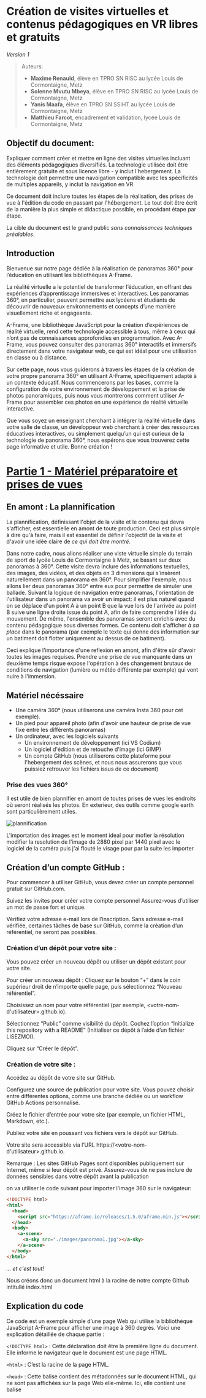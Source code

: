 # Création de visites virtuelles et contenus pédagogiques en VR libres et gratuits

*Version 1*

> Auteurs:
> - **Maxime Renauld**, élève en TPRO SN RISC au lycée Louis de Cormontaigne, Metz
> - **Solenne Mvutu Mbeya**,  élève en TPRO SN RISC au lycée Louis de Cormontaigne, Metz
> - **Yanis Maafa**,  élève en TPRO SN SSIHT au lycée Louis de Cormontaigne, Metz
> - **Matthieu Farcot**, encadrement et validation, lycée Louis de Cormontaigne, Metz


## Objectif du document:
Expliquer comment créer et mettre en ligne des visites virtuelles incluant des éléments pédagogiques diversifiés. La technologie utilisée doit être entièrement gratuite et sous licence libre - y inclut l'hebergement. La technologie doit permettre une navoigation compatible avec les spécificités de multiples appareils, y inclut la navigation en VR 

Ce document doit inclure toutes les étapes de la réalisation, des prises de vue à l'édition du code en passant par l'hébergement. Le tout doit être écrit de la manière la plus simple et didactique possible, en procédant étape par étape.

La cible du document est le grand public *sans connaissances techniques préalables*.


## Introduction
Bienvenue sur notre page dédiée à la réalisation de panoramas 360° pour l’éducation en utilisant les bibliothèques A-Frame.

La réalité virtuelle a le potentiel de transformer l’éducation, en offrant des expériences d’apprentissage immersives et interactives. Les panoramas 360°, en particulier, peuvent permettre aux lycéens et étudiants de découvrir de nouveaux environnements et concepts d’une manière visuellement riche et engageante.

A-Frame, une bibliothèque JavaScript pour la création d’expériences de réalité virtuelle, rend cette technologie accessible à tous, même à ceux qui n’ont pas de connaissances approfondies en programmation. Avec A-Frame, vous pouvez consulter des panoramas 360° interactifs et immersifs directement dans votre navigateur web, ce qui est idéal pour une utilisation en classe ou à distance.

Sur cette page, nous vous guiderons à travers les étapes de la création de votre propre panorama 360° en utilisant A-Frame, spécifiquement adapté à un contexte éducatif. Nous commencerons par les bases, comme la configuration de votre environnement de développement et la prise de photos panoramiques, puis nous vous montrerons comment utiliser A-Frame pour assembler ces photos en une expérience de réalité virtuelle interactive.

Que vous soyez un enseignant cherchant à intégrer la réalité virtuelle dans votre salle de classe, un développeur web cherchant à créer des ressources éducatives interactives, ou simplement quelqu’un qui est curieux de la technologie de panorama 360°, nous espérons que vous trouverez cette page informative et utile. Bonne création !


# [Partie 1 - Matériel préparatoire et prises de vues](https://maximer37.github.io/VR-Markdown/guide1/partie1/index.html)


## En amont : La plannification


La plannification, définissant l'objet de la visite et le contenu qui devra s'afficher, est essentielle en amont de toute production. Ceci est plus simple à dire qu'à faire, mais il est essentiel de définir l'objectif de la visite et d'avoir une idée claire de *ce qui doit être montré*.

Dans notre cadre, nous allons réaliser une viste virtuelle simple du terrain de sport de lycée Louis de Cormontaigne à Metz, se basant sur deux panoramas à 360°. Cette visite devra inclure des informations textuelles, des images, des vidéos, et des objets en 3 dimensions qui s'insèrent naturellement dans un panorama en 360°. Pour simplifier l'exemple, nous allons lier deux panoramas 360° entre eux pour permettre de simuler une ballade. Suivant la logique de navigation entre panoramas, l'orientation de l'utilisateur dans un panorama va avoir un impact: il est plus naturel quand on se déplace d'un point A à un point B que la vue lors de l'arrivée au point B suive une ligne droite issue du point A, afin de faire comprendre l'idée du mouvement. De même, l'ensemble des panoramas seront enrichis avec du contenu pédagogique sous diverses formes. Ce contenu doit s'afficher *à sa place* dans le panorama (par exemple le texte qui donne des information sur un batiment doit flotter uniquement au dessus de ce batiment).

Ceci explique l'importance d'une reflexion en amont, afin d'être sûr d'avoir toutes les images requises. Prendre une prise de vue manquante dans un deuxième temps risque expose l'opération à des changement brutaux de conditions de navigation (lumière ou météo différente par exemple) qui vont nuire à l'immersion.


## Matériel nécéssaire


- Une caméra 360° (nous utiliserons une caméra Insta 360 pour cet exemple).
- Un pied pour appareil photo (afin d'avoir une hauteur de prise de vue fixe entre les différents panoramas)
- Un ordinateur, avec les logiciels suivants
  - Un environnement de développement (ici VS Codium)
  - Un logiciel d'édition et de retouche d'image (ici GIMP)
  - Un compte GitHub (nous utiliserons cette plateforme pour l'hebergement des scènes, et nous nous assurerons que vous puissiez retrouver les fichiers issus de ce document)


### Prise des vues 360°


Il est utile de bien plannifier en amont de toutes prises de vues les endroits où seront réalisés les photos.
En exterieur, des outils comme google earth sont particulièrement utiles.

![plannification](<partie2/resources/image/plan.jpg>)

L'importation des images est le moment ideal pour mofier la résolution  modifier la resolution de l'image de 2880 pixel par 1440 pixel avec le logiciel de la caméra puis j'ai flouté le visage pour par la suite les importer 


## Création d’un compte GitHub :


Pour commencer à utiliser GitHub, vous devez créer un compte personnel gratuit sur GitHub.com.


Suivez les invites pour créer votre compte personnel Assurez-vous d’utiliser un mot de passe fort et unique.


Vérifiez votre adresse e-mail lors de l’inscription. Sans adresse e-mail vérifiée, certaines tâches de base sur GitHub, comme la création d’un référentiel, ne seront pas possibles.


### Création d’un dépôt pour votre site :


Vous pouvez créer un nouveau dépôt ou utiliser un dépôt existant pour votre site.


Pour créer un nouveau dépôt :
Cliquez sur le bouton “+” dans le coin supérieur droit de n’importe quelle page, puis sélectionnez “Nouveau référentiel”.


Choisissez un nom pour votre référentiel (par exemple, <votre-nom-d'utilisateur>.github.io).


Sélectionnez “Public” comme visibilité du dépôt.
Cochez l’option “Initialize this repository with a README” (Initialiser ce dépôt à l’aide d’un fichier LISEZMOI).


Cliquez sur “Créer le dépôt”.


### Création de votre site :


Accédez au dépôt de votre site sur GitHub.


Configurez une source de publication pour votre site. Vous pouvez choisir entre différentes options, comme une branche dédiée ou un workflow GitHub Actions personnalisé.


Créez le fichier d’entrée pour votre site (par exemple, un fichier HTML, Markdown, etc.).


Publiez votre site en poussant vos fichiers vers le dépôt sur GitHub.


Votre site sera accessible via l’URL https://<votre-nom-d'utilisateur>.github.io.


Remarque : Les sites GitHub Pages sont disponibles publiquement sur Internet, même si leur dépôt est privé. Assurez-vous de ne pas inclure de données sensibles dans votre dépôt avant la publication



on va utiliser le code suivant pour importer l'image 360 sur le navigateur:

```html
<!DOCTYPE html>
<html>
  <head>
    <script src="https://aframe.io/releases/1.5.0/aframe.min.js"></script>
  </head>
  <body>
    <a-scene>
      <a-sky src="./images/panorama1.jpg"></a-sky>
    </a-scene>
  </body>
</html>
```
*... et c'est tout!*

Nous créons donc un document html à la racine de notre compte Github intitullé index.html

## Explication du code


Ce code est un exemple simple d’une page Web qui utilise la bibliothèque JavaScript A-Frame pour afficher une image à 360 degrés. Voici une explication détaillée de chaque partie :

`<!DOCTYPE html>` : Cette déclaration doit être la première ligne du document. Elle informe le navigateur que le document est une page HTML.

`<html>` : C’est la racine de la page HTML.

`<head>` : Cette balise contient des métadonnées sur le document HTML, qui ne sont pas affichées sur la page Web elle-même. Ici, elle contient une balise <script>.

`<script src="https://aframe.io/releases/1.5.0/aframe.min.js"></script>` : Cette balise importe la bibliothèque A-Frame, qui est une bibliothèque JavaScript pour la création d’expériences de réalité virtuelle.

`<body>` : Cette balise contient le contenu principal de la page Web, qui est affiché dans le navigateur.

`<a-scene>` : C’est une balise spécifique à A-Frame qui crée une scène 3D où vous pouvez placer des objets.

`<a-sky src="./images/3601.jpg"></a-sky>` : Cette balise spécifique à A-Frame crée un ciel autour de la scène avec comme texture l’image spécifiée. Dans ce cas, l’image est "3601.jpg" qui se trouve dans le répertoire "images".


`<a-scene>` est l’élément principal qui contient tous les objets 3D de la scène scène A-Frame.


`<a-assets>` est utilisé pour précharger les ressources, comme l'image de panorama.


`<img id="panorama-image" src="chemin_vers_votre_image.jpg">` définit une image que vous utiliserez pour le panorama. Remplace "chemin_vers_votre_image.jpg" par le chemin vers ton image de panorama.

`<a-sky src="#panorama-image"></a-sky>` crée le panorama en utilisant l’image que vous avez définie. Il utilise l’ID de l’image comme source.

N’oublie pas de remplacer "chemin_vers_votre_image.jpg" par le chemin réel vers ton image de panorama. Attention: l’image doit être au format equirectangular pour qu’elle s’affiche correctement comme un panorama 360°.


En résumé, ce code crée une scène de réalité virtuelle avec un ciel texturé par une image à 360 degrés. Vous pouvez interagir avec cette scène en utilisant la souris pour regarder autour de vous.



<!-- <a href="https://maximer37.github.io/VR-Markdown/"> -->

<img src="partie2/resources/image/panorama1.jpg" alt="premier panorama" height="auto" width="850">


## GIMP, ou GNU Image Manipulation Program, est un logiciel de retouche d'images libre et gratuit offrant plusieurs avantages pour la création de panoramas 360° :


### Gratuit et Open Source :

 GIMP est accessible gratuitement, ce qui en fait un outil économique pour les artistes et les créateurs. De plus, étant open source, il permet aux utilisateurs de personnaliser et d'étendre ses fonctionnalités selon leurs besoins spécifiques.

### Large gamme de fonctionnalités : 

GIMP offre une gamme complète d'outils de retouche d'images, y compris des outils de peinture, de sélection, de correction des couleurs, de clonage, de transformation et bien d'autres encore. Cette diversité d'outils permet aux utilisateurs de réaliser une grande variété de tâches de retouche et de manipulation d'images, y compris la création de panoramas 360°.

### Prise en charge des images à haute résolution : 

Les panoramas 360° sont souvent composés de plusieurs images haute résolution. GIMP est capable de manipuler et de traiter ces images sans perte de qualité, ce qui en fait un choix approprié pour la création de panoramas de haute qualité.

### Plugins et scripts personnalisés :

GIMP offre la possibilité d'installer des plugins et des scripts personnalisés, ce qui permet aux utilisateurs d'ajouter des fonctionnalités supplémentaires selon leurs besoins. Certains plugins peuvent être spécifiquement conçus pour faciliter la création de panoramas 360°, offrant ainsi des fonctionnalités spécialisées pour ce type de projet.

### Flexibilité dans le traitement des images :

Avec GIMP, les utilisateurs ont un contrôle total sur chaque aspect de leurs images. Ils peuvent ajuster la luminosité, le contraste, la saturation, la netteté, et bien d'autres paramètres pour obtenir l'effet désiré dans leur panorama 360°.


## Pour utiliser GIMP dans la création de panoramas 360°, voici quelques étapes recommandées :


### Préparation des images :

Importez toutes les images individuelles composant votre panorama 360° dans GIMP. Assurez-vous qu'elles sont alignées correctement et qu'elles sont prêtes à être assemblées.

### Assemblage des images :

Utilisez les outils de GIMP pour assembler les images individuelles en un seul panorama 360°. Vous pouvez utiliser des fonctionnalités telles que l'outil de collage, l'alignement automatique ou manuel, et la superposition de calques pour réaliser cette étape.

### Réglages et corrections :

Effectuez des ajustements de couleur, de contraste et de netteté pour harmoniser les différentes parties de votre panorama 360°. Vous pouvez également utiliser des outils de retouche pour éliminer les imperfections ou les éléments indésirables de l'image.

### Exportation du panorama :

Une fois que votre panorama 360° est assemblé et retouché, exportez-le dans le format souhaité pour une utilisation ultérieure. Assurez-vous de choisir un format d'image compatible avec les plateformes ou les appareils sur lesquels vous prévoyez de partager votre panorama.

***En suivant ces étapes et en exploitant les fonctionnalités puissantes de GIMP, vous serez en mesure de créer des panoramas 360° de haute qualité et impressionnants.***


# [Partie 2 - Navigation entre deux panorama 360](https://maximer37.github.io/VR-Markdown/guide1/partie2/index.html)


<img src="partie2/resources/image/panorama2.jpg" alt="premier panorama" height="auto" width="850">

Tout d’abord, j’ai intégré un modèle (template) dans mon code, ce qui me permettra d’économiser du temps lors de la création de fonctions. Ensuite, j’ai créé une page JavaScript nommée `index.js`, qui me permettra d’utiliser des variables et des fonctions spécifiques à JavaScript. De plus, j’ai conçu deux pages HTML que j’ai rangées dans un dossier spécifique de l’arborescence : `./partie2/Pages-Index/default.html` et `./partie2/Pages-Index/1.html.` Dans ces fichiers index, vous trouverez du code pour insérer un objet, à savoir notre flèche, qui permettra de naviguer d’un panorama à l’autre.


## L'Inspecteur A-Frame Framework 1.5 offre plusieurs avantages essentiels pour la création de panoramas 360° :


### Visualisation en Temps Réel :

L'inspecteur permet de visualiser les changements apportés à la scène VR en temps réel, ce qui est particulièrement utile lors de la création de panoramas 360° pour s'assurer que chaque ajustement est conforme à la vision initiale du projet.

### Débogage Facilité :

Avec ses fonctionnalités de débogage avancées, l'inspecteur permet d'identifier et de corriger rapidement les éventuels problèmes dans la scène VR, garantissant ainsi une expérience sans faille pour les utilisateurs finaux.

### Manipulation Intuitive : 

Grâce à une interface utilisateur conviviale, l'Inspecteur A-Frame Framework 1.5 permet de manipuler facilement les propriétés des entités VR, ce qui est essentiel pour ajuster les paramètres de la caméra et des éléments de la scène afin de créer un panorama 360° réaliste et immersif.

### Optimisation des Performances :  

En permettant d'inspecter et de modifier les éléments de la scène en détail, l'inspecteur facilite l'optimisation des performances des panoramas 360°, en veillant à ce que les ressources soient utilisées de manière efficiente et que l'expérience utilisateur soit fluide.

### Compatibilité et Portabilité : 

L'Inspecteur A-Frame Framework 1.5 est compatible avec une gamme de dispositifs et de navigateurs, ce qui garantit que les panoramas 360° créés avec cet outil peuvent être facilement partagés et expérimentés par un large public.


## Pour utiliser efficacement l'Inspecteur A-Frame Framework 1.5 dans la création de panoramas 360°, voici quelques étapes recommandées :


### Planification et Conception : 

Avant de commencer la création du panorama 360°, définissez clairement votre vision et vos objectifs. Utilisez l'inspecteur pour esquisser et visualiser la disposition des éléments de la scène.

### Construction de la Scène :

Utilisez l'inspecteur pour ajouter et positionner les éléments de la scène, tels que les images panoramiques, les points d'intérêt 
et les zones interactives, en vous assurant que chaque élément contribue à l'immersion globale du panorama 360°.

### Ajustements et Tests : 

Utilisez l'inspecteur pour ajuster les propriétés de la caméra et des éléments de la scène, en vous basant sur les retours visuels et les tests de navigation pour peaufiner chaque détail et optimiser l'expérience utilisateur.


### Débogage et Optimisation : 

Utilisez les outils de débogage de l'inspecteur pour identifier et corriger les éventuels problèmes de performance ou d'affichage, en veillant à ce que le panorama 360° fonctionne de manière fluide sur tous les appareils et navigateurs compatibles.

***En suivant ces étapes et en exploitant les fonctionnalités avancées de l'Inspecteur A-Frame Framework 1.5, vous serez en mesure de créer des panoramas 360° immersifs et captivants qui captiveront et engageront votre public cible.***



## Changer la couleur d'un object

Pour démarrer, il est nécessaire d'activer l'inspecteur en utilisant la combinaison de touches.  `ctrl` + `Alt` + `I` 

<img src="partie2/resources/image/imagegenerique/presentationinspecteur.png" alt="mode inspecteur" height="auto" width="850">

Sur votre gauche se trouvent les éléments constituant la page (le panorama, la caméra...).

Nous allons choisir l'élément ***MainScene*** à gauche, puis dans la liste déroulante, nous sélectionnerons l'entité ***fleche***.

<img src="partie2/resources/image/imagegenerique/selection.png" alt="selection" height="auto" width="250">

Maintenant que notre flèche est sélectionnée, nous pouvons accéder au menu permettant de modifier ses différents éléments. Ce qui nous intéresse ici, c'est la couleur.

À droite, un menu s'est ouvert pour modifier la flèche. Nous allons sélectionner le menu déroulant ***Add composant*** et chercher ***Material***.

<img src="partie2/resources/image/imagegenerique/ajoutcomposant.png" alt="ajout composant" height="auto" width="200">

Ensuite, nous pouvons cliquer sur ***Material***, où une ligne indiquant couleur nous permettra de modifier la  ***color***. En cliquant sur le carré blanc, nous pourrons sélectionner la couleur souhaitée à l'aide du curseur.

<img src="partie2/resources/image/imagegenerique/color.png" alt="changement de couleur" height="auto" width="850">

Finalement, nous pouvons copier et extraire les modifications afin de les transformer en code à implémenter. 

<img src="partie2/resources/image/imagegenerique/copiecode.png" alt="copie code" height="auto" width="200" >

Nous cherchons la ligne de code qui fait référence à la ***fleche*** , puis nous pouvons coller le nouveau code. 

<img src="partie2/resources/image/imagegenerique/selectioncode.png" alt="selection code" height="auto" width="850">



# [Partie 3 - Animer un objet et inserer un texte](https://maximer37.github.io/VR-Markdown/guide1/partie3/index.html)

Ensuite, nous allons animer notre flèche pour qu'elle se déplace de haut en bas, afin de mieux indiquer la direction que prendra l'utilisateur, ainsi que l'ajout d'un disque.


## Blender est un logiciel de modélisation 3D et d'animation. Voici les avantages de Blender et comment il peut être utilisé dans la création de panoramas 360° :


### Avantages de Blender :


### Gratuit et Open Source : 

Blender est un logiciel gratuit et open source, ce qui le rend accessible à tous sans frais d'acquisition. De plus, étant open source, les utilisateurs peuvent contribuer à son développement et accéder au code source pour personnaliser le logiciel selon leurs besoins.

### Modélisation 3D avancée :

Blender offre une suite complète d'outils de modélisation 3D, permettant aux utilisateurs de créer des environnements virtuels complexes pour leurs panoramas 360°. Ces outils incluent la modélisation polygonale, la sculpture, le texturage, l'éclairage et le rendu avancé.

### Rendu photoréaliste : 

Avec son moteur de rendu Cycles, Blender est capable de produire des rendus photoréalistes de haute qualité. Cela permet aux utilisateurs de créer des panoramas 360° qui semblent réels et immersifs, avec des détails et des textures fins.

### Animation et interactivité : 

Blender offre des outils d'animation puissants, ce qui permet aux utilisateurs de créer des panoramas 360° animés et interactifs. Ils peuvent ajouter des éléments animés tels que des personnages, des effets spéciaux et des transitions pour rendre leur panorama 360° encore plus captivant.

### Intégration de la réalité virtuelle (VR) : 

Blender prend en charge l'exportation vers des formats compatibles VR, ce qui permet aux utilisateurs de créer des panoramas 360° qui peuvent être visualisés à l'aide de casques de réalité virtuelle. Cela offre une expérience immersive encore plus intense pour les spectateurs.


## Comment utiliser Blender dans la création de panoramas 360° :


### Modélisation de l'environnement :

Utilisez les outils de modélisation de Blender pour créer l'environnement virtuel dans lequel votre panorama 360° sera situé. Cela peut inclure la modélisation de paysages, de bâtiments, d'objets et d'autres éléments nécessaires pour créer l'atmosphère souhaitée.

### Texturage et éclairage : 

Appliquez des textures aux objets de votre scène et configurez l'éclairage pour créer l'ambiance souhaitée dans votre panorama 360°. Utilisez les fonctionnalités avancées de Blender pour ajuster les propriétés des matériaux et des lumières afin d'obtenir le résultat désiré.

### Rendu du panorama 360° : 

Configurez la caméra de Blender pour capturer un panorama à 360 degrés de votre scène, puis utilisez le moteur de rendu de Blender pour générer l'image finale. Assurez-vous de configurer correctement les paramètres de rendu pour obtenir une résolution et une qualité d'image optimales.

### Exportation du panorama 360° :

Exportez votre panorama 360° depuis Blender dans un format compatible, tel que l'image équirectangulaire. Vous pouvez ensuite utiliser des logiciels spécialisés ou des plateformes en ligne pour convertir votre image équirectangulaire en un panorama 360° interactif, prêt à être partagé et visualisé.


***En utilisant Blender de manière efficace et créative, vous pouvez créer des panoramas 360° impressionnants et immersifs qui captiveront votre public et enrichiront vos projets.***


## Crée un object sur Blender

Tout d'abord, nous lançons le logiciel Blender et nous créons un cylindre. Pour cela, nous accédons au menu ***Modelisation***, puis à ***ajouter***, où nous sélectionnons ***Maillage*** et ensuite ***Cylindre***.

<img src="partie3/resources/image/imagegenerique/blender1.png" alt="Blender etape 1" height="auto" width="600">

En conclusion, il ne reste plus qu'à redimensionner l'objet en utilisant le ***carre bleu***, qui nous permettra de modifier l'objet sur l'axe vertical.

<img src="partie3/resources/image/imagegenerique/blender2.png" alt="Blender etape 2" height="auto" width="450">

Voici le résultat que nous obtenons sur la page web après l'avoir intégré avec le code suivant:

````html
<a-entity id="disque" obj-model="obj: ./resources/disque.obj" position="18.89986 -3 15.47396" rotation=""
    material="color:#00ff11">
</a-entity>
````

<img src="partie3/resources/image/imagegenerique/disque.png" alt="disque final" height="auto" width="300">


Pour accomplir cela, nous allons utiliser un composant appelé "animation" auquel nous indiquerons le type d'animation requis.


<img src="partie3/resources/image/imagegenerique/frisenavigation.png" alt="frise de navigation" height="auto" width="400">


Nous allons également insérer du texte pour mieux orienter l'utilisateur dans son parcours. Pour ce faire, nous ajoutons un composant de texte qui sera associé à une frise positionnée au niveau du sol, afin que le texte soit toujours orienté vers l'utilisateur. Cette fonctionnalité repose sur un morceau de code en JavaScript.


```` html
<!-- implémentaion d'une frise sur le panorama pour faciliter le positionnement du texte -->
<a-ring id="navigation" position="0 -1.5 0" wireframe="true" opacity="0.25" color="red" radius-inner="1" radius-outer="2" 
    rotation="-90 0 0">
</a-ring>
````


````js
// crée un composant du nom  de "tang"
AFRAME.registerComponent('tang', {
  // on enregistre les parametere du composant
    schema: {
      // C'est les parametre nommé avec un type et une valeur avant
      angle: {type: 'int', default: 0},
      Y: {type: 'int', default: 1}
    },
      // "int" c'est la fonction executer quand le composant est attacher a un objet  
    init: async function() {
      this.update = this.update.bind(this)
    },
````


ainsi que ce code également:

````html
<!-- Composant qui permet d'afficher le texte que l'on nom "tang" et qui fonction avec l'index.js -->
<a-entity id="Batiment1" text="value: Batiment 1; align: center; width: 20; color: #ffea00" 
    position="6.01464 2.92799 -5.90422" visible="" rotation="10.3606 -34.11021 0.21715100435458204">
</a-entity>

<a-entity id="piste_d'athetisme" text="value: Bruleur de calories; align: center; width: 20; color: #FFFFFF" 
    position="-21.059 -1.48178 -2.36598" rotation="-2.8361410858975753 127.2734068635903 3.6096341093241864">
</a-entity>

<a-plane id="penneau_statue" tang="angle: 123; Y: -1" color="#CCC" height="20" width="20" 
    material="color: #231f1f; blending: none; side: double" scale="-0.3 0.14 0.00001" 
    position="-4.357112280120217 -2.5 6.709364543563392" rotation="-7.125016348901799 147.00000000000003 -8.013266132661394e-16">
</a-plane>
    
<a-entity id="Definition" text="value: Une oeuvre majeure du debut de ce XXeme siecle d`un sculpteur iconnu qui evoque la force, la reflexion et l`espoir. Cette sculpture 
    capture l`instant de la projection vers le resultat. 
    Elle est exposee devant les pistes d'athletisme pour inspirer tous les sportifs qui la contemplent. 
    Il est possible que la feuille de vigne, ce voile de pudeur qui cache legerement quelque chose de genant sans le faire pleinement  disparaître veritablement est ete rajoute en post-production.
    ; align: center; width: 8.5; color: #ffffff" position="-3.40574 -1.93257 5.28767" 
    rotation="-7.125016348901799 147.00000000000003 -8.013266132661394e-16" visible="" scale="0.5 0.5 0.5">
</a-entity>

<a-entity id="Statue" text="value: STATUE; align: center; width: 20; color: #FFFFFF" 
    position="-2.82675 0.76727 6.70936" rotation="7.0766017276607975 155.15296021686103 82.74083519484218" 
    animation__1="property: scale; to: 0.95 0.95 0.95; dir: alternate; loop: NaN" visible="">
</a-entity>
````
Avec ce code, nous allons utiliser une classe personnalisée appelée "tang", qui nous permettra d'être perpendiculaires par rapport à la position de la caméra, assurant ainsi un positionnement optimal du texte.

Ensuite, nous créons des animations : une animation modifiera la couleur du texte du blanc au bleu, tandis que l'autre animation fera varier la taille du texte en l'agrandissant puis en le réduisant.

Nous allons également consulter le site d'A-Frame pour obtenir des informations supplémentaires sur https://aframe.io/docs/1.5.0/components/text.html, qui nous donne des instructions complémentaires pour écrire du texte avec A-Frame.

Ensuite, nous pouvons modifier certains paramètres dans le mode inspecteur qui nous permettront de personnaliser le texte, comme sa couleur, son alignement...


<img src="partie3/resources/image/imagegenerique/texte.png" alt="inspecteurtext" height="auto" width="850">


Sur la gauche, nous sélectionnons le texte, puis nous choisissons le menu "Text" à droite, qui nous permettra de modifier différentes options pour personnaliser le texte selon nos préférences. Une fois les modifications effectuées, nous pouvons ensuite copier le code de la même manière que précédemment.


# [Partie 4 - Implémentation d'une vidéo](https://maximer37.github.io/VR-Markdown/guide1/partie4/index.html)


Pour débuter la lecture d'un fichier vidéo ou audio, une interaction est nécessaire pour les démarrer. Ceci est dû à des préoccupations concernant l'économie de bande passante. Dans notre situation, nous allons concevoir une nouvelle page HTML comportant un panneau avec l'inscription "click me" dessus. Ce panneau nous permettra d'interagir avec le site, déclenchant ainsi la lecture de la vidéo. Nous utiliserons une seule ligne de code HTML pour créer ce panneau.

````html
<a-plane color="#CCC" height="20" width="20" scene-changer="home" material="color:#231f1f; blending: additive" class="raycastable" hide scale="0.064 0.064 0.1" position="0 0 -2.00944" text="align: center; 
alphaTest: 1; color: #ff0000; value: Click me ">
</a-plane>
````
Nous allons également incorporer une vidéo en utilisant cette commande.

````html
<!-- composant pour implementer une video -->
<a-video id="video" autoplayloop="true" src="./resources/video/Pirate.mp4" position="-11.98573 16.27849 9.43671" rotation="-1.2564964447218954 141.74632076859487 -0.038388172273765155" scale="15 15 15">
</a-video>
````

L'aspect complexe réside dans l'intégration de la vidéo dans un panorama à 360°, mais cela devient moins compliqué lorsqu'on l'intègre dans un objet en 3D.

